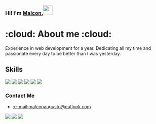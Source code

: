 ### Hi! i'm <a href="https://linktr.ee/malconn">Malcon.<a target="_blank" rel="noopener noreferrer" href="https://camo.githubusercontent.com/e8e7b06ecf583bc040eb60e44eb5b8e0ecc5421320a92929ce21522dbc34c891/68747470733a2f2f6d656469612e67697068792e636f6d2f6d656469612f6876524a434c467a6361737252346961377a2f67697068792e676966"><img src="https://camo.githubusercontent.com/e8e7b06ecf583bc040eb60e44eb5b8e0ecc5421320a92929ce21522dbc34c891/68747470733a2f2f6d656469612e67697068792e636f6d2f6d656469612f6876524a434c467a6361737252346961377a2f67697068792e676966" width="30px" data-canonical-src="https://media.giphy.com/media/hvRJCLFzcasrR4ia7z/giphy.gif" style="max-width:100%;"></a>
  
  <h1>:cloud: About me :cloud:</h1> 
  <p>Experience in web development for a year. Dedicating all my time and passionate every day to be better than I was yesterday.</p>
  
  <h2> Skills</h2>
  <span>
   <a href="https://getbootstrap.com/"><img src="https://img.icons8.com/color/50/000000/bootstrap.png"/></a>
    <a href="https://developer.mozilla.org/pt-BR/docs/Web/JavaScript"><img src="https://img.icons8.com/color/48/000000/javascript.png"/></a>
    <a href="https://developer.mozilla.org/pt-BR/docs/Web/HTML"><img src="https://img.icons8.com/color/48/000000/html-5--v1.png"/></a>
    <a href="https://developer.mozilla.org/pt-BR/docs/Web/CSS"> <img src="https://img.icons8.com/color/48/000000/css3.png"/></a>
    <a href="https://sass-lang.com/documentation"><img src="https://img.icons8.com/color/48/000000/sass-avatar.png"/></a>
    <a href="https://git-scm.com/"><img src="https://img.icons8.com/color/48/000000/git.png"/></a>
  </span>
  <h3> Contact Me</h3>
  <ul>
    <li><a href="mailto:malconaugusto@outlook.com"> :e-mail:malconaugusto@outlook.com</a></li>
  </ul>
  <span>
    <a href="https://www.linkedin.com/in/malcon-augusto-0772161b1/"><img src="https://img.icons8.com/fluent/48/000000/linkedin.png"/></a>
    <a href="https://www.instagram.com/malcon.dev/"><img src="https://img.icons8.com/color/48/000000/instagram-new.png"/></a>
    <a href="tel:11998396724"><img src="https://img.icons8.com/fluent/48/000000/phone.png"/></a>
  </span>
  
  
